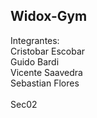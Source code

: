 ## Widox-Gym
Integrantes:<br>Cristobar Escobar<br>Guido Bardi<br>Vicente Saavedra<br> Sebastian Flores<br><br>Sec02

